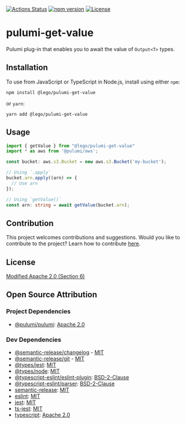 [![Actions Status](https://github.com/LEGO/pulumi-get-value/actions/workflows/main.yml/badge.svg)](https://github.com/LEGO/pulumi-get-value/actions/workflows/main.yml)
[![npm version](https://badge.fury.io/js/@lego%2Fpulumi-get-value.svg)](https://www.npmjs.com/package/@lego/pulumi-get-value)
[![License](https://img.shields.io/npm/l/@lego/pulumi-get-value)](https://github.com/LEGO/pulumi-get-value/blob/main/LICENSE)

# pulumi-get-value
Pulumi plug-in that enables you to await the value of `Output<T>` types.

## Installation
To use from JavaScript or TypeScript in Node.js, install using either `npm`:

```
npm install @lego/pulumi-get-value
```

or `yarn`:
```
yarn add @lego/pulumi-get-value
```

## Usage
```typescript
import { getValue } from "@lego/pulumi-get-value"
import * as aws from '@pulumi/aws';

const bucket: aws.s3.Bucket = new aws.s3.Bucket('my-bucket');

// Using `.apply`
bucket.arn.apply((arn) => {
  // Use arn
});

// Using `getValue()`
const arn: string = await getValue(bucket.arn);
```

## Contribution

This project welcomes contributions and suggestions.
Would you like to contribute to the project? Learn how to contribute [here](CONTRIBUTING.md).

## License
[Modified Apache 2.0 (Section 6)](LICENSE)

## Open Source Attribution
### Project Dependencies

- [@pulumi/pulumi](https://www.npmjs.com/package/@pulumi/pulumi): [Apache 2.0](https://github.com/pulumi/pulumi/blob/master/LICENSE)
 
### Dev Dependencies

- [@semantic-release/changelog](https://www.npmjs.com/package/@semantic-release/changelog) - [MIT](https://github.com/semantic-release/changelog/blob/master/LICENSE)
- [@semantic-release/git](https://www.npmjs.com/package/@semantic-release/git) - [MIT](https://github.com/semantic-release/git/blob/master/LICENSE)
- [@types/jest](https://www.npmjs.com/package/@types/jest): [MIT](https://github.com/DefinitelyTyped/DefinitelyTyped/blob/master/LICENSE)
- [@types/node](https://www.npmjs.com/package/@types/node): [MIT](https://github.com/DefinitelyTyped/DefinitelyTyped/blob/master/LICENSE)
- [@typescript-eslint/eslint-plugin](https://www.npmjs.com/package/@typescript-eslint/eslint-plugin): [BSD-2-Clause](https://github.com/typescript-eslint/typescript-eslint/blob/main/LICENSE)
- [@typescript-eslint/parser](https://www.npmjs.com/package): [BSD-2-Clause](https://github.com/typescript-eslint/typescript-eslint/blob/main/LICENSE)
- [semantic-release](https://www.npmjs.com/package/semantic-release): [MIT](https://github.com/semantic-release/semantic-release/blob/master/LICENSE)
- [eslint](https://www.npmjs.com/package/eslint): [MIT](https://github.com/eslint/eslint/blob/main/LICENSE)
- [jest](https://www.npmjs.com/package/jest): [MIT](https://github.com/facebook/jest/blob/main/LICENSE)
- [ts-jest](https://www.npmjs.com/package/ts-jest): [MIT](https://github.com/kulshekhar/ts-jest/blob/main/LICENSE.md)
- [typescript](https://www.npmjs.com/package/typescript): [Apache 2.0](https://github.com/microsoft/TypeScript/blob/main/LICENSE.txt)
